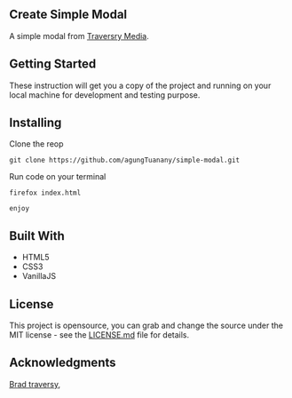 ## Create Simple Modal

A simple modal from [Traversry
Media](https://www.youtube.com/channel/UC29ju8bIPH5as8OGnQzwJyA).

## Getting Started

These instruction will get you a copy of the project and running on your
local machine for development and testing purpose.

## Installing

Clone the reop

~~~
git clone https://github.com/agungTuanany/simple-modal.git
~~~

Run code on your terminal

~~~
firefox index.html
~~~

~~~
enjoy
~~~

## Built With

* HTML5
* CSS3
* VanillaJS

## License

This project is opensource, you can grab and change the source under the MIT
license - see the [LICENSE.md](LICENSE.md) file for details.

## Acknowledgments
[Brad traversy](https://github.com/bradtraversy),

